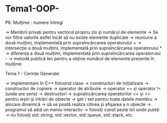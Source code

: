 # Tema1-OOP-
P6. Mulțime : numere întregi

-> Membrii privați pentru vectorul propriu zis și numărul de elemente
-> Se vor filtra valorile astfel încât să nu existe elemente duplicate
-> reuniune a două mulțimi, implementată prin supraîncărcarea operatorului +
-> intersecție a două mulțimi, implementată prin supraîncărcarea operatorului *
-> diferența a două mulțimi, implementată prin supraîncărcarea operatorului -
-> metodă publică len pentru a obține numărul de elemente prezente în mulțime

Tema 1 - Cerințe Generale:

-> implementare în C++ folosind clase
-> constructori de inițializare
-> constructor de copiere
-> operator de atribuire
-> operator == și operator != (unde are sens)
-> destructori
-> supraîncărcarea operatorilor << și >> pentru ieșiri și intrări de obiecte
-> get / set pentru toate datele membru
-> alocare dinamică
-> să se poată realiza citirea și afișarea a n obiecte
-> programul să aibă un meniu interactiv
-> folosiți const peste tot unde puteți
-> nu folosiți std::string, std::vector, std::queue, std::stack, etc.


